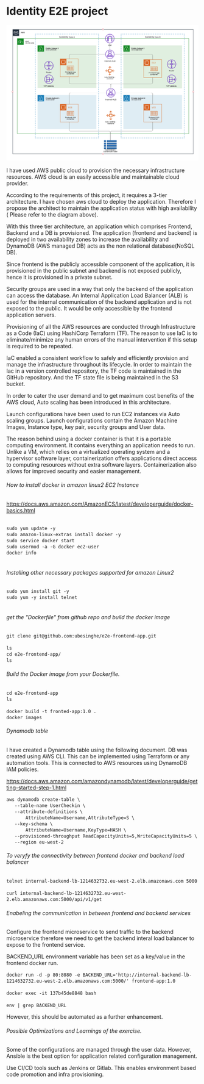 
# Identity E2E project

![alt text](https://github.com/ubesinghe/identity-e2e/blob/master/architect_diagram/three-tier-architecture.png)

 
I have used AWS public cloud to provision the necessary infrastructure resources. AWS cloud is an easily accessible and maintainable cloud provider.
 
According to the requirements of this project, it requires a 3-tier architecture. I have chosen aws cloud to deploy the application. Therefore I propose the architect to maintain the application status with high availability ( Please refer to the diagram above).
 
With this three tier architecture, an application which comprises Frontend, Backend and a DB is provisioned. The application (frontend and backend) is deployed in two availability zones to increase the availability and DynamoDB (AWS managed DB) acts as the non relational database(NoSQL DB). 
 
Since frontend is the publicly accessible component of the application, it is provisioned in the public subnet and backend is not exposed publicly, hence it is provisioned in a private subnet. 
 
Security groups are used in a way that only the backend of the application can access the database. An Internal Application Load Balancer (ALB) is used for the internal communication of the backend application and is not exposed to the public. It would be only accessible by the frontend application servers. 
 
Provisioning of all the AWS resources are conducted through Infrastructure as a Code (IaC) using HashiCorp Terraform (TF). The reason to use IaC is to eliminate/minimize any human errors of the manual intervention if this setup is required to be repeated.
 
IaC enabled a consistent workflow to safely and efficiently provision and manage the infrastructure throughout its lifecycle. In order to maintain the Iac in a version controlled repository, the TF code is maintained in the GitHub repository. And the TF state file is being maintained in the S3 bucket.
 
In order to cater the user  demand and to get maximum cost benefits of the AWS cloud, Auto scaling has been introduced in this architecture.
 
Launch configurations have been used to run EC2 instances via Auto scaling groups. Launch configurations contain the Amazon Machine Images, Instance type, key pair, security groups and User data. 
 
The reason behind using a docker container is that it is a portable computing environment. It contains everything an application needs to run. Unlike a VM, which relies on a virtualized operating system and a hypervisor software layer, containerization offers applications direct access to computing resources without extra software layers. Containerization also allows for improved security and easier management. 
 
###### How to install docker in amazon linux2 EC2 Instance
 
https://docs.aws.amazon.com/AmazonECS/latest/developerguide/docker-basics.html
 
```
 
sudo yum update -y
sudo amazon-linux-extras install docker -y
sudo service docker start
sudo usermod -a -G docker ec2-user
docker info
 
``` 
 
###### Installing other necessary packages supported for amazon Linux2

```
sudo yum install git -y
sudo yum -y install telnet
 
```
 
###### get the "Dockerfile" from github repo and build the docker image
 
```
git clone git@github.com:ubesinghe/e2e-frontend-app.git
 
ls
cd e2e-frontend-app/
ls
```
 
###### Build the Docker image from your Dockerfile.
 
```
cd e2e-frontend-app 
ls 
 
docker build -t fronted-app:1.0 . 
docker images
```

###### Dynamodb table
 
I have created a Dynamodb table using the following document. DB was created using AWS CLI. This can be implemented using Terraform or any automation tools. This is connected to AWS resources using DynamoDB IAM policies.
 
https://docs.aws.amazon.com/amazondynamodb/latest/developerguide/getting-started-step-1.html
 
```
aws dynamodb create-table \
   --table-name UserCheckin \
   --attribute-definitions \
       AttributeName=Username,AttributeType=S \
   --key-schema \
       AttributeName=Username,KeyType=HASH \
   --provisioned-throughput ReadCapacityUnits=5,WriteCapacityUnits=5 \
   --region eu-west-2
```

###### To veryfy the connectivity between frontend docker and backend load balancer 
 
```
telnet internal-backend-lb-1214632732.eu-west-2.elb.amazonaws.com 5000

curl internal-backend-lb-1214632732.eu-west-2.elb.amazonaws.com:5000/api/v1/get
```

###### Enabeling the communication in between frontend and backend services

Configure the frontend microservice to send traffic to the backend microservice therefore we need to get the backend interal load balancer to expose to the frontend service.

BACKEND_URL environment variable has been set as a key/value in the frontend docker run.

``` 
docker run -d -p 80:8080 -e BACKEND_URL='http://internal-backend-lb-1214632732.eu-west-2.elb.amazonaws.com:5000/' frontend-app:1.0
 
docker exec -it 137b45de8848 bash

env | grep BACKEND_URL
``` 
However, this should be automated as a further enhancement.

###### Possible Optimizations and Learnings of the exercise.
 
Some of the configurations are managed through the user data. However, Ansible is the best option for application related configuration management.

Use CI/CD tools such as Jenkins or Gitlab. This enables environment based code promotion and infra provisioning.